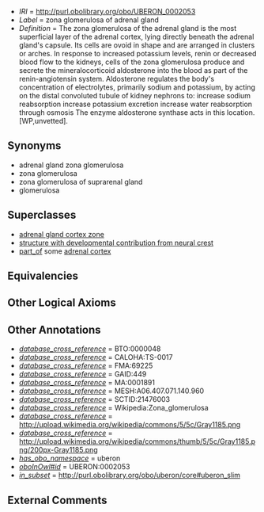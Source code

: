  * *IRI* = http://purl.obolibrary.org/obo/UBERON_0002053
 * *Label* = zona glomerulosa of adrenal gland
 * *Definition* = The zona glomerulosa of the adrenal gland is the most superficial layer of the adrenal cortex, lying directly beneath the adrenal gland's capsule. Its cells are ovoid in shape and are arranged in clusters or arches. In response to increased potassium levels, renin or decreased blood flow to the kidneys, cells of the zona glomerulosa produce and secrete the mineralocorticoid aldosterone into the blood as part of the renin-angiotensin system. Aldosterone regulates the body's concentration of electrolytes, primarily sodium and potassium, by acting on the distal convoluted tubule of kidney nephrons to: increase sodium reabsorption increase potassium excretion increase water reabsorption through osmosis The enzyme aldosterone synthase acts in this location. [WP,unvetted].

## Synonyms

 * adrenal gland zona glomerulosa
 * zona glomerulosa
 * zona glomerulosa of suprarenal gland
 * glomerulosa

## Superclasses

 * [adrenal gland cortex zone](../../UBERON/53/UBERON_0009753.md)
 * [structure with developmental contribution from neural crest](../../UBERON/14/UBERON_0010314.md)
 * [part_of](../../BFO/50/BFO_0000050.md) some [adrenal cortex](../../UBERON/35/UBERON_0001235.md)

## Equivalencies


## Other Logical Axioms


## Other Annotations

 * *[database_cross_reference](../../ef/oboInOwl#hasDbXref.md)* = BTO:0000048
 * *[database_cross_reference](../../ef/oboInOwl#hasDbXref.md)* = CALOHA:TS-0017
 * *[database_cross_reference](../../ef/oboInOwl#hasDbXref.md)* = FMA:69225
 * *[database_cross_reference](../../ef/oboInOwl#hasDbXref.md)* = GAID:449
 * *[database_cross_reference](../../ef/oboInOwl#hasDbXref.md)* = MA:0001891
 * *[database_cross_reference](../../ef/oboInOwl#hasDbXref.md)* = MESH:A06.407.071.140.960
 * *[database_cross_reference](../../ef/oboInOwl#hasDbXref.md)* = SCTID:21476003
 * *[database_cross_reference](../../ef/oboInOwl#hasDbXref.md)* = Wikipedia:Zona_glomerulosa
 * *[database_cross_reference](../../ef/oboInOwl#hasDbXref.md)* = http://upload.wikimedia.org/wikipedia/commons/5/5c/Gray1185.png
 * *[database_cross_reference](../../ef/oboInOwl#hasDbXref.md)* = http://upload.wikimedia.org/wikipedia/commons/thumb/5/5c/Gray1185.png/200px-Gray1185.png
 * *[has_obo_namespace](../../ce/oboInOwl#hasOBONamespace.md)* = uberon
 * *[oboInOwl#id](../../id/oboInOwl#id.md)* = UBERON:0002053
 * *[in_subset](../../et/oboInOwl#inSubset.md)* = http://purl.obolibrary.org/obo/uberon/core#uberon_slim

## External Comments

